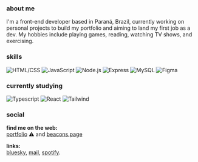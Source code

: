 ### about me

I'm a front-end developer based in Paraná, Brazil, currently working on personal projects to build my portfolio and aiming to land my first job as a dev. My hobbies include playing games, reading, watching TV shows, and exercising.

### skills

![HTML/CSS](https://img.shields.io/badge/-HTML%2FCSS-E34F26?style=flat&logo=html5&logoColor=white)
![JavaScript](https://img.shields.io/badge/-JavaScript-F7DF1E?style=flat&logo=javascript&logoColor=white)
![Node.js](https://img.shields.io/badge/Node.js-43853D?style=flat&logo=node.js&logoColor=white)
![Express](https://img.shields.io/badge/Express.js-404D59?style=flat)
![MySQL](https://img.shields.io/badge/MySQL-005C84?style=flat&logo=mysql&logoColor=white)
![Figma](https://img.shields.io/badge/Figma-F24E1E?style=flat&logo=figma&logoColor=white)

### currently studying

![Typescript](https://img.shields.io/badge/TypeScript-007ACC?style=flat&logo=typescript&logoColor=white)
![React](https://img.shields.io/badge/React-20232A?style=flat&logo=react&logoColor=61DAFB)
![Tailwind](https://img.shields.io/badge/Tailwind_CSS-38B2AC?style=flat&logo=tailwind-css&logoColor=white)

### social

**find me on the web:**<br>
[portfolio]() ⚠️ and [beacons.page](https://beacons.ai/marllonlaborne)

**links:**<br>
[bluesky](https://bsky.app/profile/marllonlaborne.bsky.social), [mail](mailto:marllonlaborne@gmail.com), [spotify](https://open.spotify.com/user/3hswmq1u7pfv13wmascudrlxa?si=7ae102850c654edd).
